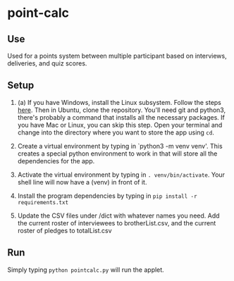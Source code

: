# point-calc

## Use
Used for a points system between multiple participant based on interviews, deliveries, and quiz scores.

## Setup
1. (a) If you have Windows, install the Linux subsystem. Follow the steps [here](https://docs.microsoft.com/en-us/windows/wsl/install-win10). Then in Ubuntu, clone the repository. You'll need git and python3, there's probably a command that installs all the necessary packages. If you have Mac or Linux, you can skip this step. Open your terminal and change into the directory where you want to store the app using `cd`.

2. Create a virtual environment by typing in `python3 -m venv venv'. This creates a special python environment to work in that will store all the dependencies for the app.

3. Activate the virtual environment by typing in `. venv/bin/activate`. Your shell line will now have a (venv) in front of it.

4. Install the program dependencies by typing in `pip install -r requirements.txt`

5. Update the CSV files under /dict with whatever names you need. Add the current roster of interviewees to brotherList.csv, and the current roster of pledges to totalList.csv

## Run

Simply typing `python pointcalc.py` will run the applet.
